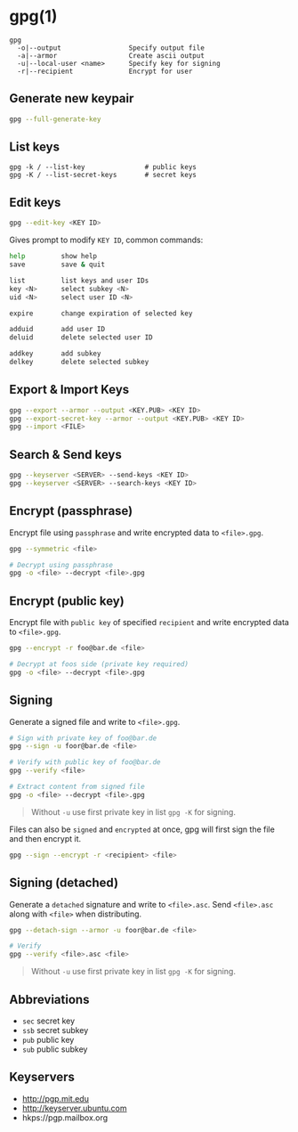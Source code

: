 # gpg(1)

```
gpg
  -o|--output                 Specify output file
  -a|--armor                  Create ascii output
  -u|--local-user <name>      Specify key for signing
  -r|--recipient              Encrypt for user
```

## Generate new keypair
```bash
gpg --full-generate-key
```

## List keys
```
gpg -k / --list-key               # public keys
gpg -K / --list-secret-keys       # secret keys
```

## Edit keys
```bash
gpg --edit-key <KEY ID>
```
Gives prompt to modify `KEY ID`, common commands:
```bash
help         show help
save         save & quit

list         list keys and user IDs
key <N>      select subkey <N>
uid <N>      select user ID <N>

expire       change expiration of selected key

adduid       add user ID
deluid       delete selected user ID

addkey       add subkey
delkey       delete selected subkey
```

## Export & Import Keys
```bash
gpg --export --armor --output <KEY.PUB> <KEY ID>
gpg --export-secret-key --armor --output <KEY.PUB> <KEY ID>
gpg --import <FILE>
```

## Search & Send keys
```bash
gpg --keyserver <SERVER> --send-keys <KEY ID>
gpg --keyserver <SERVER> --search-keys <KEY ID>
```

## Encrypt (passphrase)
Encrypt file using `passphrase` and write encrypted data to `<file>.gpg`.
```bash
gpg --symmetric <file>

# Decrypt using passphrase
gpg -o <file> --decrypt <file>.gpg
```

## Encrypt (public key)
Encrypt file with `public key` of specified `recipient` and write encrypted
data to `<file>.gpg`.
```bash
gpg --encrypt -r foo@bar.de <file>

# Decrypt at foos side (private key required)
gpg -o <file> --decrypt <file>.gpg
```

## Signing
Generate a signed file and write to `<file>.gpg`.
```bash
# Sign with private key of foo@bar.de
gpg --sign -u foor@bar.de <file>

# Verify with public key of foo@bar.de
gpg --verify <file>

# Extract content from signed file
gpg -o <file> --decrypt <file>.gpg
```
> Without `-u` use first private key in list `gpg -K` for signing.

Files can also be `signed` and `encrypted` at once, gpg will first sign the
file and then encrypt it.
```bash
gpg --sign --encrypt -r <recipient> <file>
```

## Signing (detached)
Generate a `detached` signature and write to `<file>.asc`.
Send `<file>.asc` along with `<file>` when distributing.
```bash
gpg --detach-sign --armor -u foor@bar.de <file>

# Verify
gpg --verify <file>.asc <file>
```
> Without `-u` use first private key in list `gpg -K` for signing.

## Abbreviations
- `sec` secret key
- `ssb` secret subkey
- `pub` public key
- `sub` public subkey

## Keyservers
- http://pgp.mit.edu
- http://keyserver.ubuntu.com
- hkps://pgp.mailbox.org
